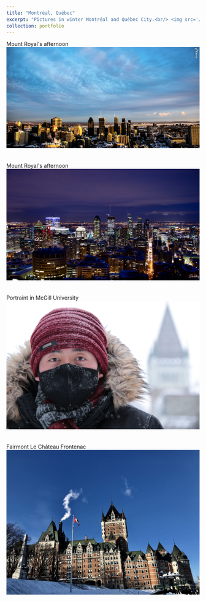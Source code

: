 ```yaml
---
title: "Montréal, Québec"
excerpt: "Pictures in winter Montréal and Québec City.<br/> <img src='/images/montreal/1.jpg'>"
collection: portfolio
---
```

Mount Royal's afternoon
<img src='/images/montreal/2.jpg'><br/><br/><br/>
Mount Royal's afternoon
<img src='/images/montreal/3.jpg'><br/><br/><br/>
Portraint in McGill University
<img src='/images/montreal/4.jpg'><br/><br/><br/>
Fairmont Le Château Frontenac
<img src='/images/montreal/5.jpg'>
